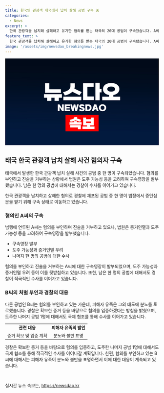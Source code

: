 ```yaml
---
title: 한국인 관광객 태국에서 납치 살해 공범 구속 중
categories:
  - News
excerpt: >
  한국 관광객을 납치해 살해하고 유기한 혐의를 받는 태국의 20대 공범이 구속됐습니다. A씨는 증거를 없애거나 도주할 우려가 있어 구속영장을 발부받았는데, 남은 한 명의 공범을 추적 중입니다. 범행 후 도주했다가 국내 송환된 A씨는 진술을 거부하고, 다른 공범 B씨는 혐의를 부인했습니다. 경찰은 증거를 토대로 혐의를 입증하고 있으며, 도주한 공범 1명을 추적 중입니다. (150자)
feature_text: >
  한국 관광객을 납치해 살해하고 유기한 혐의를 받는 태국의 20대 공범이 구속됐습니다. A씨는 증거를 없애거나 도주할 우려가 있어 구속영장을 발부받았는데, 남은 한 명의 공범을 추적 중입니다. 범행 후 도주했다가 국내 송환된 A씨는 진술을 거부하고, 다른 공범 B씨는 혐의를 부인했습니다. 경찰은 증거를 토대로 혐의를 입증하고 있으며, 도주한 공범 1명을 추적 중입니다. (150자)
image: '/assets/img/newsdao_breakingnews.jpg'
---
```


<p><img src="/assets/img/newsdao_breakingnews.jpg" alt="implanttips 속보" /></p>

<h2 data-ke-size="size26">태국 한국 관광객 납치 살해 사건 혐의자 구속</h2>

<p>태국에서 발생한 한국 관광객 납치 살해 사건의 공범 중 한 명이 구속되었습니다. 혐의를 부인하고 진술을 거부하는 상황에서 법원은 도주 가능성 등을 고려하여 구속영장을 발부했습니다. 남은 한 명의 공범에 대해서는 경찰이 수사를 이어가고 있습니다.</p>

<p data-ke-size="size16">한국 관광객을 납치하고 살해한 혐의로 경찰에 체포된 공범 중 한 명이 법정에서 증인심문을 받기 위해 구속 상태로 이동하고 있습니다.</p>

<h3>혐의인 A씨의 구속</h3>

<p>범행에 연루된 A씨는 혐의를 부인하며 진술을 거부하고 있으나, 법원은 증거인멸과 도주 가능성 등을 고려하여 구속영장을 발부했습니다.</p>

<ul>
  <li>구속영장 발부</li>
  <li>도주 가능성과 증거인멸 우려</li>
  <li>나머지 한 명의 공범에 대한 수사</li>
</ul>

<p>혐의를 부인하고 진술을 거부하는 A씨에 대한 구속영장이 발부되었으며, 도주 가능성과 증거인멸 우려 등이 이를 뒷받침하고 있습니다. 또한, 남은 한 명의 공범에 대해서도 경찰이 적극적인 수사를 이어가고 있습니다.</p>

<h3>B씨의 처벌 부인과 경찰의 대응</h3>

<p>다른 공범인 B씨는 혐의를 부인하고 있는 가운데, 피해자 유족은 그의 태도에 분노를 토로했습니다. 경찰은 확보한 증거 등을 바탕으로 혐의를 입증하겠다는 방침을 밝혔으며, 도주한 나머지 공범 1명에 대해서도 국제 협조를 통해 수사를 이어가고 있습니다.</p>

<table>
  <tr>
    <td style="text-align: center; height: 17px;"><b>관련 대응</b></td>
    <td style="text-align: center; height: 17px;"><b>피해자 유족의 발언</b></td>
  </tr>
  <tr>
    <td style="text-align: center; height: 17px;">증거 확보 및 입증 계획</td>
    <td style="text-align: center; height: 17px;">분노와 불만 표명</td>
  </tr>
</table>

<p>경찰은 확보한 증거 등을 바탕으로 혐의를 입증하고, 도주한 나머지 공범 1명에 대해서도 국제 협조를 통해 적극적인 수사를 이어나갈 계획입니다. 한편, 혐의를 부인하고 있는 B씨에 대해서는 피해자 유족이 분노와 불만을 표명하면서 이에 대한 대응이 계속되고 있습니다.</p>

<p data-ke-size="size16">&nbsp;</p>
실시간 뉴스 속보는, <a href="https://newsdao.kr" rel="dofollow">https://newsdao.kr</a>


